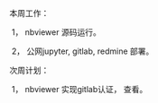 本周工作：

​	1， nbviewer 源码运行。

​	2， 公网jupyter, gitlab, redmine 部署。

次周计划：

​	1， nbviewer 实现gitlab认证， 查看。